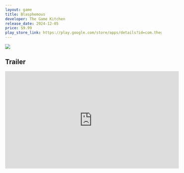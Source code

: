 ```yaml
---
layout: game
title: Blasphemous
developer: The Game Kitchen
release_date: 2024-12-05
price: $9.99
play_store_link: https://play.google.com/store/apps/details?id=com.thegamekitchen.blasphemousmobile
---
```


<!-- Write your game description here. -->

<!-- Add your image embeds here. Remember to place images in assets/images/ -->
<img src="{{ 'assets/images/blasphemous_gameplay.jpg' | relative_url }}" />
<!-- IMPORTANT: Please manually place the image file 'blasphemous_gameplay.jpg' into the 'assets/images/' directory. -->

<!-- Optional: Add a rating section -->
<!-- ## My Rating
<!-- **Overall:** ⭐⭐⭐⭐☆ -->

<!-- Optional: Add a trailer section -->
## Trailer
<iframe width="560" height="315" src="https://www.youtube.com/embed/T3SxYMu5qGY?si=7JNHMrJZQ-rfKkc1" title="YouTube video player" frameborder="0" allow="accelerometer; autoplay; clipboard-write; encrypted-media; gyroscope; picture-in-picture; web-share" referrerpolicy="strict-origin-when-cross-origin" allowfullscreen></iframe>